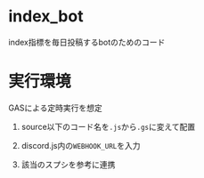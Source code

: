 # index_bot
index指標を毎日投稿するbotのためのコード

# 実行環境
GASによる定時実行を想定

1. source以下のコード名を`.js`から`.gs`に変えて配置

2. discord.js内の`WEBHOOK_URL`を入力

3. 該当のスプシを参考に連携
